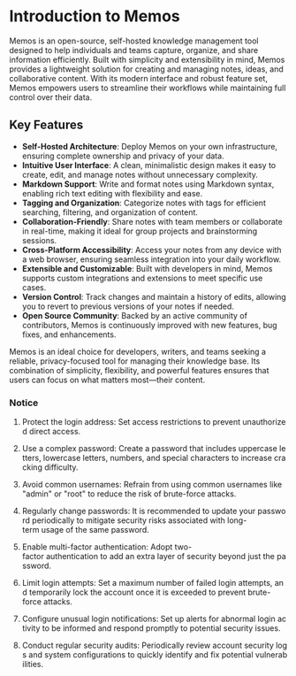 # Introduction to Memos

Memos is an open-source, self-hosted knowledge management tool designed to help individuals and teams capture, organize, and share information efficiently. Built with simplicity and extensibility in mind, Memos provides a lightweight solution for creating and managing notes, ideas, and collaborative content. With its modern interface and robust feature set, Memos empowers users to streamline their workflows while maintaining full control over their data.

## Key Features

- **Self-Hosted Architecture**: Deploy Memos on your own infrastructure, ensuring complete ownership and privacy of your data.
- **Intuitive User Interface**: A clean, minimalistic design makes it easy to create, edit, and manage notes without unnecessary complexity.
- **Markdown Support**: Write and format notes using Markdown syntax, enabling rich text editing with flexibility and ease.
- **Tagging and Organization**: Categorize notes with tags for efficient searching, filtering, and organization of content.
- **Collaboration-Friendly**: Share notes with team members or collaborate in real-time, making it ideal for group projects and brainstorming sessions.
- **Cross-Platform Accessibility**: Access your notes from any device with a web browser, ensuring seamless integration into your daily workflow.
- **Extensible and Customizable**: Built with developers in mind, Memos supports custom integrations and extensions to meet specific use cases.
- **Version Control**: Track changes and maintain a history of edits, allowing you to revert to previous versions of your notes if needed.
- **Open Source Community**: Backed by an active community of contributors, Memos is continuously improved with new features, bug fixes, and enhancements.

Memos is an ideal choice for developers, writers, and teams seeking a reliable, privacy-focused tool for managing their knowledge base. Its combination of simplicity, flexibility, and powerful features ensures that users can focus on what matters most—their content.

### Notice

1.  Protect the login address: Set access restrictions to prevent unauthorized direct access.
    
2.  Use a complex password: Create a password that includes uppercase letters, lowercase letters, numbers, and special characters to increase cracking difficulty.
    
3.  Avoid common usernames: Refrain from using common usernames like "admin" or "root" to reduce the risk of brute-force attacks.
    
4.  Regularly change passwords: It is recommended to update your password periodically to mitigate security risks associated with long-term usage of the same password.
    
5.  Enable multi-factor authentication: Adopt two-factor authentication to add an extra layer of security beyond just the password.
    
6.  Limit login attempts: Set a maximum number of failed login attempts, and temporarily lock the account once it is exceeded to prevent brute-force attacks.
    
7.  Configure unusual login notifications: Set up alerts for abnormal login activity to be informed and respond promptly to potential security issues.
    
8.  Conduct regular security audits: Periodically review account security logs and system configurations to quickly identify and fix potential vulnerabilities.
        